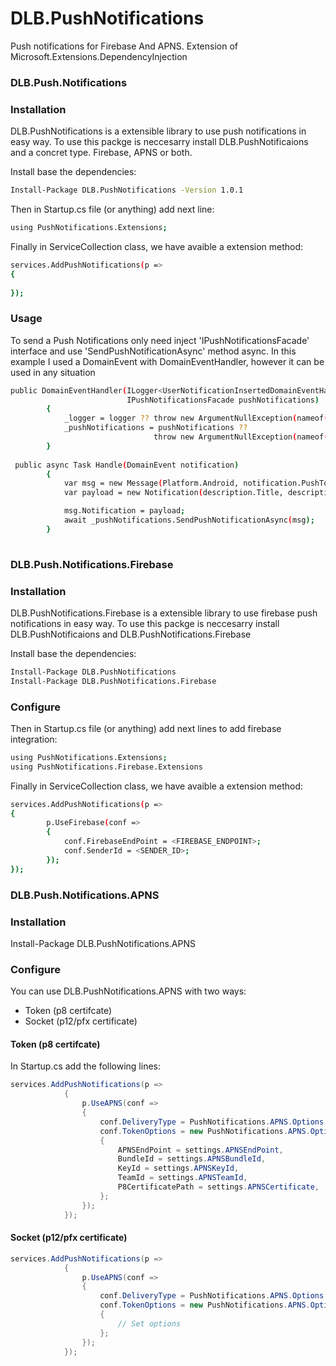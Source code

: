 # DLB.PushNotifications
Push notifications for Firebase And APNS. Extension of Microsoft.Extensions.DependencyInjection

### DLB.Push.Notifications

### Installation

DLB.PushNotifications is a extensible library to use push notifications in easy way. To use this packge is neccesarry install DLB.PushNotificaions and a concret type. Firebase, APNS or both.

Install base the dependencies:

```sh
Install-Package DLB.PushNotifications -Version 1.0.1
```
Then in Startup.cs file (or anything) add next line:
```sh
using PushNotifications.Extensions;
```

Finally in ServiceCollection class, we have avaible a extension method:
```sh
services.AddPushNotifications(p =>
{
   
});
```
### Usage

To send a Push Notifications only need inject 'IPushNotificationsFacade' interface and use 'SendPushNotificationAsync' method  async. In this example I used a DomainEvent with DomainEventHandler, however it can be used in any situation

```sh
public DomainEventHandler(ILogger<UserNotificationInsertedDomainEventHandler> logger,
                          IPushNotificationsFacade pushNotifications) 
        {
            _logger = logger ?? throw new ArgumentNullException(nameof(logger));
            _pushNotifications = pushNotifications ?? 
                                throw new ArgumentNullException(nameof(pushNotifications));
        }
        
 public async Task Handle(DomainEvent notification)
        {
            var msg = new Message(Platform.Android, notification.PushToken.DeviceToken);
            var payload = new Notification(description.Title, description.Description);

            msg.Notification = payload;
            await _pushNotifications.SendPushNotificationAsync(msg);
        }
		
```

### DLB.Push.Notifications.Firebase
### Installation

DLB.PushNotifications.Firebase is a extensible library to use firebase push notifications in easy way. To use this packge is neccesarry install DLB.PushNotificaions and DLB.PushNotifications.Firebase

Install base the dependencies:

```sh
Install-Package DLB.PushNotifications
Install-Package DLB.PushNotifications.Firebase
```

### Configure
Then in Startup.cs file (or anything) add next lines to add firebase integration:
```sh
using PushNotifications.Extensions;
using PushNotifications.Firebase.Extensions
```

Finally in ServiceCollection class, we have avaible a extension method:
```sh
services.AddPushNotifications(p =>
{
        p.UseFirebase(conf =>
        {
            conf.FirebaseEndPoint = <FIREBASE_ENDPOINT>;
            conf.SenderId = <SENDER_ID>;
        });
});
```

### DLB.Push.Notifications.APNS
### Installation

Install-Package DLB.PushNotifications.APNS

### Configure
You can use DLB.PushNotifications.APNS with two ways:

- Token (p8 certifcate)
- Socket (p12/pfx certificate)

#### Token (p8 certifcate)

In Startup.cs add the following lines:

```csharp
services.AddPushNotifications(p =>
            {
                p.UseAPNS(conf =>
                {
                    conf.DeliveryType = PushNotifications.APNS.Options.DeliveryType.Token;
                    conf.TokenOptions = new PushNotifications.APNS.Options.TokenOptions()
                    {
                        APNSEndPoint = settings.APNSEndPoint,
                        BundleId = settings.APNSBundleId,
                        KeyId = settings.APNSKeyId,
                        TeamId = settings.APNSTeamId,
                        P8CertificatePath = settings.APNSCertificate,
                    };
                });
            });
```

#### Socket (p12/pfx certificate)

```csharp
services.AddPushNotifications(p =>
            {
                p.UseAPNS(conf =>
                {
                    conf.DeliveryType = PushNotifications.APNS.Options.DeliveryType.Socket;
                    conf.TokenOptions = new PushNotifications.APNS.Options.SocketOptions()
                    {
                        // Set options
                    };
                });
            });
```
